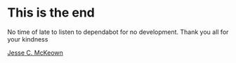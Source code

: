# This is the end

No time of late to listen to dependabot for no development.  Thank you all for your kindness


[Jesse C. McKeown](https://jessecmckeown.tumblr.com)
